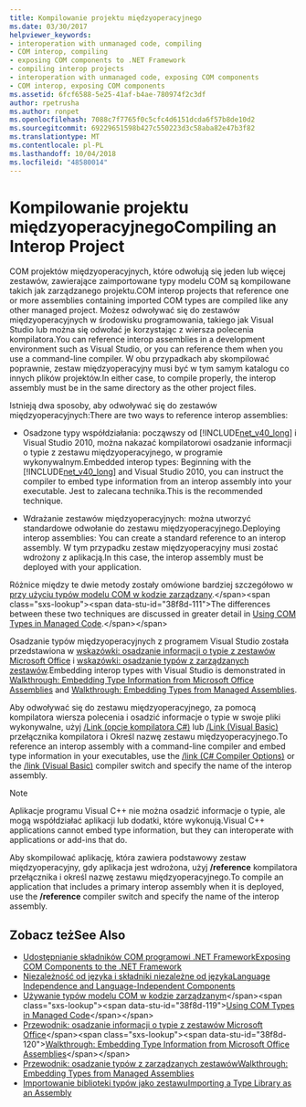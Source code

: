 ```yaml
---
title: Kompilowanie projektu międzyoperacyjnego
ms.date: 03/30/2017
helpviewer_keywords:
- interoperation with unmanaged code, compiling
- COM interop, compiling
- exposing COM components to .NET Framework
- compiling interop projects
- interoperation with unmanaged code, exposing COM components
- COM interop, exposing COM components
ms.assetid: 6fcf6588-5e25-41af-b4ae-780974f2c3df
author: rpetrusha
ms.author: ronpet
ms.openlocfilehash: 7088c7f7765f0c5cfc4d6151dcda6f57b8de10d2
ms.sourcegitcommit: 69229651598b427c550223d3c58aba82e47b3f82
ms.translationtype: MT
ms.contentlocale: pl-PL
ms.lasthandoff: 10/04/2018
ms.locfileid: "48580014"
---
```

# <a name="compiling-an-interop-project"></a><span data-ttu-id="38f8d-102">Kompilowanie projektu międzyoperacyjnego</span><span class="sxs-lookup"><span data-stu-id="38f8d-102">Compiling an Interop Project</span></span>

<span data-ttu-id="38f8d-103">COM projektów międzyoperacyjnych, które odwołują się jeden lub więcej zestawów, zawierające zaimportowane typy modelu COM są kompilowane takich jak zarządzanego projektu.</span><span class="sxs-lookup"><span data-stu-id="38f8d-103">COM interop projects that reference one or more assemblies containing imported COM types are compiled like any other managed project.</span></span> <span data-ttu-id="38f8d-104">Możesz odwoływać się do zestawów międzyoperacyjnych w środowisku programowania, takiego jak Visual Studio lub można się odwołać je korzystając z wiersza polecenia kompilatora.</span><span class="sxs-lookup"><span data-stu-id="38f8d-104">You can reference interop assemblies in a development environment such as Visual Studio, or you can reference them when you use a command-line compiler.</span></span> <span data-ttu-id="38f8d-105">W obu przypadkach aby skompilować poprawnie, zestaw międzyoperacyjny musi być w tym samym katalogu co innych plików projektów.</span><span class="sxs-lookup"><span data-stu-id="38f8d-105">In either case, to compile properly, the interop assembly must be in the same directory as the other project files.</span></span>

 <span data-ttu-id="38f8d-106">Istnieją dwa sposoby, aby odwoływać się do zestawów międzyoperacyjnych:</span><span class="sxs-lookup"><span data-stu-id="38f8d-106">There are two ways to reference interop assemblies:</span></span>

-   <span data-ttu-id="38f8d-107">Osadzone typy współdziałania: począwszy od [!INCLUDE[net_v40_long](../../../includes/net-v40-long-md.md)] i Visual Studio 2010, można nakazać kompilatorowi osadzanie informacji o typie z zestawu międzyoperacyjnego, w programie wykonywalnym.</span><span class="sxs-lookup"><span data-stu-id="38f8d-107">Embedded interop types: Beginning with the [!INCLUDE[net_v40_long](../../../includes/net-v40-long-md.md)] and Visual Studio 2010, you can instruct the compiler to embed type information from an interop assembly into your executable.</span></span> <span data-ttu-id="38f8d-108">Jest to zalecana technika.</span><span class="sxs-lookup"><span data-stu-id="38f8d-108">This is the recommended technique.</span></span>

-   <span data-ttu-id="38f8d-109">Wdrażanie zestawów międzyoperacyjnych: można utworzyć standardowe odwołanie do zestawu międzyoperacyjnego.</span><span class="sxs-lookup"><span data-stu-id="38f8d-109">Deploying interop assemblies: You can create a standard reference to an interop assembly.</span></span> <span data-ttu-id="38f8d-110">W tym przypadku zestaw międzyoperacyjny musi zostać wdrożony z aplikacją.</span><span class="sxs-lookup"><span data-stu-id="38f8d-110">In this case, the interop assembly must be deployed with your application.</span></span>

 <span data-ttu-id="38f8d-111">Różnice między te dwie metody zostały omówione bardziej szczegółowo w [przy użyciu typów modelu COM w kodzie zarządzany](https://msdn.microsoft.com/library/1a95a8ca-c8b8-4464-90b0-5ee1a1135b66(v=vs.100)).</span><span class="sxs-lookup"><span data-stu-id="38f8d-111">The differences between these two techniques are discussed in greater detail in [Using COM Types in Managed Code](https://msdn.microsoft.com/library/1a95a8ca-c8b8-4464-90b0-5ee1a1135b66(v=vs.100)).</span></span>

 <span data-ttu-id="38f8d-112">Osadzanie typów międzyoperacyjnych z programem Visual Studio została przedstawiona w [wskazówki: osadzanie informacji o typie z zestawów Microsoft Office](https://msdn.microsoft.com/library/85b55e05-bc5e-4665-b6ae-e1ada9299fd3(v=vs.100)) i [wskazówki: osadzanie typów z zarządzanych zestawów](https://msdn.microsoft.com/library/b28ec92c-1867-4847-95c0-61adfe095e21).</span><span class="sxs-lookup"><span data-stu-id="38f8d-112">Embedding interop types with Visual Studio is demonstrated in [Walkthrough: Embedding Type Information from Microsoft Office Assemblies](https://msdn.microsoft.com/library/85b55e05-bc5e-4665-b6ae-e1ada9299fd3(v=vs.100)) and [Walkthrough: Embedding Types from Managed Assemblies](https://msdn.microsoft.com/library/b28ec92c-1867-4847-95c0-61adfe095e21).</span></span>

 <span data-ttu-id="38f8d-113">Aby odwoływać się do zestawu międzyoperacyjnego, za pomocą kompilatora wiersza polecenia i osadzić informacje o typie w swoje pliki wykonywalne, użyj [/Link (opcje kompilatora C#)](../../csharp/language-reference/compiler-options/link-compiler-option.md) lub [/Link (Visual Basic)](../../visual-basic/reference/command-line-compiler/link.md) przełącznika kompilatora i Określ nazwę zestawu międzyoperacyjnego.</span><span class="sxs-lookup"><span data-stu-id="38f8d-113">To reference an interop assembly with a command-line compiler and embed type information in your executables, use the [/link (C# Compiler Options)](../../csharp/language-reference/compiler-options/link-compiler-option.md) or the [/link (Visual Basic)](../../visual-basic/reference/command-line-compiler/link.md) compiler switch and specify the name of the interop assembly.</span></span>

> [!NOTE]
> <span data-ttu-id="38f8d-114">Aplikacje programu Visual C++ nie można osadzić informacje o typie, ale mogą współdziałać aplikacji lub dodatki, które wykonują.</span><span class="sxs-lookup"><span data-stu-id="38f8d-114">Visual C++ applications cannot embed type information, but they can interoperate with applications or add-ins that do.</span></span>

 <span data-ttu-id="38f8d-115">Aby skompilować aplikację, która zawiera podstawowy zestaw międzyoperacyjny, gdy aplikacja jest wdrożona, użyj **/reference** kompilatora przełącznika i określ nazwę zestawu międzyoperacyjnego.</span><span class="sxs-lookup"><span data-stu-id="38f8d-115">To compile an application that includes a primary interop assembly when it is deployed, use the **/reference** compiler switch and specify the name of the interop assembly.</span></span>

## <a name="see-also"></a><span data-ttu-id="38f8d-116">Zobacz też</span><span class="sxs-lookup"><span data-stu-id="38f8d-116">See Also</span></span>

- [<span data-ttu-id="38f8d-117">Udostępnianie składników COM programowi .NET Framework</span><span class="sxs-lookup"><span data-stu-id="38f8d-117">Exposing COM Components to the .NET Framework</span></span>](exposing-com-components.md)
- [<span data-ttu-id="38f8d-118">Niezależność od języka i składniki niezależne od języka</span><span class="sxs-lookup"><span data-stu-id="38f8d-118">Language Independence and Language-Independent Components</span></span>](../../standard/language-independence-and-language-independent-components.md)
- <span data-ttu-id="38f8d-119">[Używanie typów modelu COM w kodzie zarządzanym](https://msdn.microsoft.com/library/1a95a8ca-c8b8-4464-90b0-5ee1a1135b66(v=vs.100))</span><span class="sxs-lookup"><span data-stu-id="38f8d-119">[Using COM Types in Managed Code](https://msdn.microsoft.com/library/1a95a8ca-c8b8-4464-90b0-5ee1a1135b66(v=vs.100))</span></span>
- <span data-ttu-id="38f8d-120">[Przewodnik: osadzanie informacji o typie z zestawów Microsoft Office](https://msdn.microsoft.com/library/85b55e05-bc5e-4665-b6ae-e1ada9299fd3(v=vs.100))</span><span class="sxs-lookup"><span data-stu-id="38f8d-120">[Walkthrough: Embedding Type Information from Microsoft Office Assemblies](https://msdn.microsoft.com/library/85b55e05-bc5e-4665-b6ae-e1ada9299fd3(v=vs.100))</span></span>
- [<span data-ttu-id="38f8d-121">Przewodnik: osadzanie typów z zarządzanych zestawów</span><span class="sxs-lookup"><span data-stu-id="38f8d-121">Walkthrough: Embedding Types from Managed Assemblies</span></span>](https://msdn.microsoft.com/library/b28ec92c-1867-4847-95c0-61adfe095e21)
- [<span data-ttu-id="38f8d-122">Importowanie biblioteki typów jako zestawu</span><span class="sxs-lookup"><span data-stu-id="38f8d-122">Importing a Type Library as an Assembly</span></span>](importing-a-type-library-as-an-assembly.md)